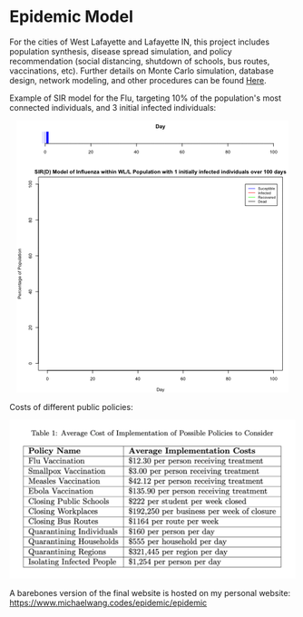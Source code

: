 # Epidemic Model
For the cities of West Lafayette and Lafayette IN, this project includes population synthesis, disease spread simulation, and policy recommendation (social distancing, shutdown of schools, bus routes, vaccinations, etc). Further details on Monte Carlo simulation, database design, network modeling, and other procedures can be found [Here](Final_Report.pdf). 

Example of SIR model for the Flu, targeting 10% of the population's most connected individuals, and 3 initial infected individuals:

<div style="text-align:center"><img src="images/Case1.gif" /></div>


Costs of different public policies:

![](images/policies.png)

A barebones version of the final website is hosted on my personal website: https://www.michaelwang.codes/epidemic/epidemic


